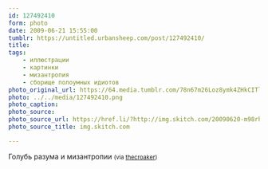 ```yaml
---
id: 127492410
form: photo
date: 2009-06-21 15:55:00
tumblr: https://untitled.urbansheep.com/post/127492410/
title:
tags:
    - иллюстрации
    - картинки
    - мизантропия
    - сборище полоумных идиотов
photo_original_url: https://64.media.tumblr.com/78n67m26Loz8ymk4ZHkCITlZo1_400.png
photo: ../../media/127492410.png
photo_caption:
photo_source:
photo_source_url: https://href.li/?http://img.skitch.com/20090620-m98rhu62e9bdrh8ynyrhud8jdg.png
photo_source_title: img.skitch.com

---
```


<p>Голубь разума и мизантропии <small>(via <a href="http://thecroaker.livejournal.com/592157.html?thread=4872733#t4872733">thecroaker</a>)</small></p>
